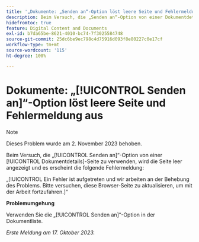 ```yaml
---
title: '„Dokumente: „Senden an“-Option löst leere Seite und Fehlermeldung aus“'
description: Beim Versuch, die „Senden an“-Option von einer Dokumentdetails-Seite zu verwenden, wird die Seite leer angezeigt und es erscheint eine Fehlermeldung.
hidefromtoc: true
feature: Digital Content and Documents
exl-id: b7da65be-8621-4010-bc74-7f3025584748
source-git-commit: 25dc6be9ec798c4d75916d093f8e80227c0e17cf
workflow-type: tm+mt
source-wordcount: '115'
ht-degree: 100%

---
```


# Dokumente: „[!UICONTROL Senden an]“-Option löst leere Seite und Fehlermeldung aus

>[!NOTE]
>
>Dieses Problem wurde am 2. November 2023 behoben.

Beim Versuch, die „[!UICONTROL Senden an]“-Option von einer [!UICONTROL Dokumentdetails]-Seite zu verwenden, wird die Seite leer angezeigt und es erscheint die folgende Fehlermeldung:

„[!UICONTROL Ein Fehler ist aufgetreten und wir arbeiten an der Behebung des Problems. Bitte versuchen, diese Browser-Seite zu aktualisieren, um mit der Arbeit fortzufahren.]“

**Problemumgehung**

Verwenden Sie die „[!UICONTROL Senden an]“-Option in der Dokumentliste.

_Erste Meldung am 17. Oktober 2023._
